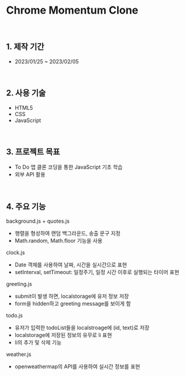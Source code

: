 # Chrome Momentum Clone

</br>

## 1. 제작 기간
* 2023/01/25 ~ 2023/02/05

</br>

## 2. 사용 기술
* HTML5
* CSS
* JavaScript

</br>

## 3. 프로젝트 목표
* To Do 앱 클론 코딩을 통한 JavaScript 기초 학습
* 외부 API 활용

</br>

## 4. 주요 기능 

background.js + quotes.js
 - 행렬을 형성하여 랜덤 백그라운드, 송출 문구 지정
 - Math.random, Math.floor 기능을 사용

clock.js
 - Date 객체를 사용하여 날짜, 시간을 실시간으로 표현
 - setInterval, setTimeout: 일정주기, 일정 시간 이후로 실행되는 타이머 표현

greeting.js
 - submit이 발생 하면, localstorage에 유저 정보 저장
 - form을 hidden하고 greeting message를 보이게 함

todo.js
 - 유저가 입력한 todoList들을 localstroage에 (id, text)로 저장
 - localstorage에 저장된 정보의 유무로 li 표현 
 - li의 추가 및 삭제 기능

weather.js
 - openweathermap의 API를 사용하여 실시간 정보를 표현
<br>
<br> 
